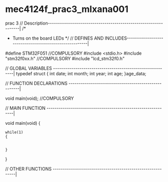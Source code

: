 # mec4124f_prac3_mlxana001
prac 3
// Description----------------------------------------------------------------|
/*
 * Turns on the board LEDs
 */
// DEFINES AND INCLUDES-------------------------------------------------------|

#define STM32F051                                                  //COMPULSORY
#include <stdio.h>
#include "stm32f0xx.h"											   //COMPULSORY
#include "lcd_stm32f0.h"

// GLOBAL VARIABLES ----------------------------------------------------------|
typedef struct
{
	int date;
	int month;
	int year;
	int age;
}age_data;


// FUNCTION DECLARATIONS -----------------------------------------------------|

void main(void);                                                   //COMPULSORY

// MAIN FUNCTION -------------------------------------------------------------|

void main(void)
{
	

	while(1)
	{
		

	}
}

// OTHER FUNCTIONS -----------------------------------------------------------|

